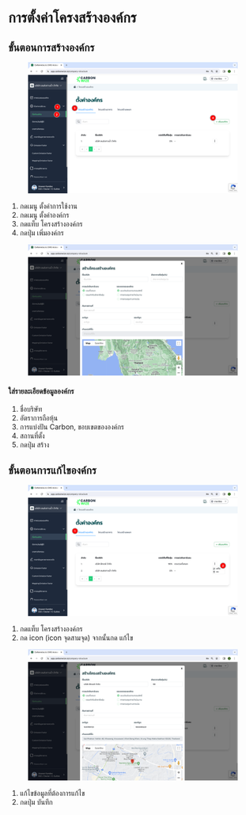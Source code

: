 # การตั้งค่าโครงสร้างองค์กร

## **ขั้นตอนการสร้างองค์กร**

<figure><img src="../../../.gitbook/assets/image (2) (1) (1) (1).png" alt=""><figcaption></figcaption></figure>

1. กดเมนู ตั้งค่าการใช้งาน
2. กดเมนู ตั้งค่าองค์กร
3. กดแท็บ โครงสร้างองค์กร
4. กดปุ่ม เพิ่มองค์กร



<figure><img src="../../../.gitbook/assets/Screenshot 2566-11-01 at 15.38.48.png" alt=""><figcaption></figcaption></figure>

#### ใส่รายละเอียดข้อมูลองค์กร

1. ชื่อบริษัท
2. อัตราการถือหุ้น
3. การแบ่งปัน Carbon, ขอบเขตขององค์กร
4. สถานที่ตั้ง
5. กดปุ่ม สร้าง

## **ขั้นตอนการแก้ไของค์กร**

<figure><img src="../../../.gitbook/assets/image (7) (1).png" alt=""><figcaption></figcaption></figure>

1. กดแท็บ โครงสร้างองค์กร
2. กด icon (icon จุดสามจุด) จากนั้นกด แก้ไข



<figure><img src="../../../.gitbook/assets/Screenshot 2566-11-01 at 15.41.39.png" alt=""><figcaption></figcaption></figure>

1. แก้ไขข้อมูลที่ต้องการแก้ไข
2. กดปุ่ม บันทึก
